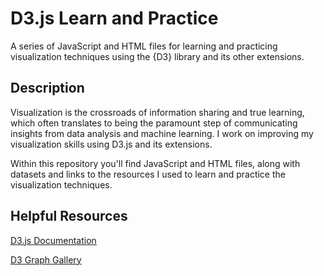# D3.js Learn and Practice

A series of JavaScript and HTML files for learning and practicing visualization techniques using the {D3} library and its other extensions.

## Description

Visualization is the crossroads of information sharing and true learning, which often translates to being the paramount step of communicating insights 
from data analysis and machine learning. I work on improving my visualization skills using D3.js and its extensions.

Within this repository you'll find JavaScript and HTML files, along with datasets and links to the resources I used to learn and practice the visualization techniques. 

## Helpful Resources

[D3.js Documentation](https://d3js.org/)

[D3 Graph Gallery](https://d3-graph-gallery.com/index.html)